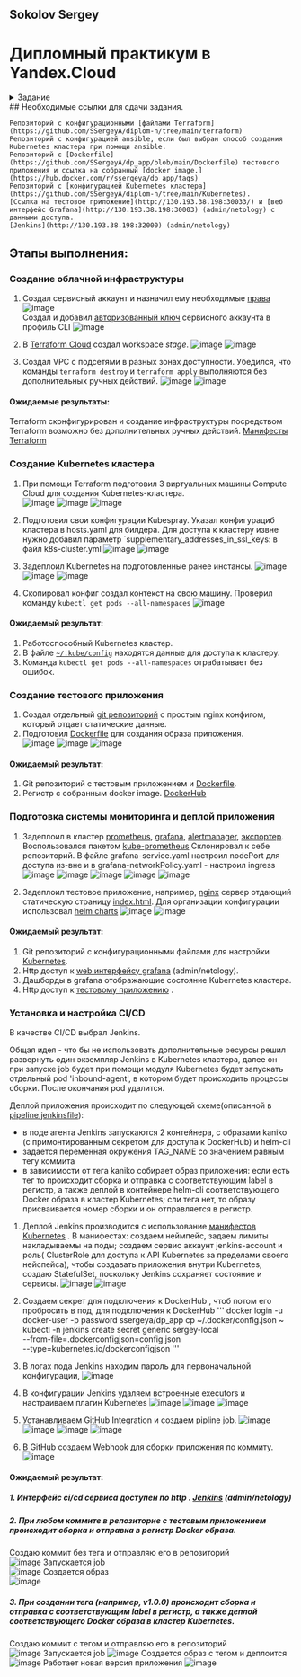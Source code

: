 ## Sokolov Sergey
# Дипломный практикум в Yandex.Cloud
<details><summary> Задание</summary>  
  
  * [Цели:](#цели)
  * [Этапы выполнения:](#этапы-выполнения)
     * [Создание облачной инфраструктуры](#создание-облачной-инфраструктуры)
     * [Создание Kubernetes кластера](#создание-kubernetes-кластера)
     * [Создание тестового приложения](#создание-тестового-приложения)
     * [Подготовка cистемы мониторинга и деплой приложения](#подготовка-cистемы-мониторинга-и-деплой-приложения)
     * [Установка и настройка CI/CD](#установка-и-настройка-cicd)
  * [Что необходимо для сдачи задания?](#что-необходимо-для-сдачи-задания)
  * [Как правильно задавать вопросы дипломному руководителю?](#как-правильно-задавать-вопросы-дипломному-руководителю)

---
## Цели:

1. Подготовить облачную инфраструктуру на базе облачного провайдера Яндекс.Облако.
2. Запустить и сконфигурировать Kubernetes кластер.
3. Установить и настроить систему мониторинга.
4. Настроить и автоматизировать сборку тестового приложения с использованием Docker-контейнеров.
5. Настроить CI для автоматической сборки и тестирования.
6. Настроить CD для автоматического развёртывания приложения.

---
## Этапы выполнения:


### Создание облачной инфраструктуры

Для начала необходимо подготовить облачную инфраструктуру в ЯО при помощи [Terraform](https://www.terraform.io/).

Особенности выполнения:

- Бюджет купона ограничен, что следует иметь в виду при проектировании инфраструктуры и использовании ресурсов;
- Следует использовать последнюю стабильную версию [Terraform](https://www.terraform.io/).

Предварительная подготовка к установке и запуску Kubernetes кластера.

1. Создайте сервисный аккаунт, который будет в дальнейшем использоваться Terraform для работы с инфраструктурой с необходимыми и достаточными правами. Не стоит использовать права суперпользователя
2. Подготовьте [backend](https://www.terraform.io/docs/language/settings/backends/index.html) для Terraform:  
   а. Рекомендуемый вариант: [Terraform Cloud](https://app.terraform.io/)  
   б. Альтернативный вариант: S3 bucket в созданном ЯО аккаунте
3. Настройте [workspaces](https://www.terraform.io/docs/language/state/workspaces.html)  
   а. Рекомендуемый вариант: создайте два workspace: *stage* и *prod*. В случае выбора этого варианта все последующие шаги должны учитывать факт существования нескольких workspace.  
   б. Альтернативный вариант: используйте один workspace, назвав его *stage*. Пожалуйста, не используйте workspace, создаваемый Terraform-ом по-умолчанию (*default*).
4. Создайте VPC с подсетями в разных зонах доступности.
5. Убедитесь, что теперь вы можете выполнить команды `terraform destroy` и `terraform apply` без дополнительных ручных действий.
6. В случае использования [Terraform Cloud](https://app.terraform.io/) в качестве [backend](https://www.terraform.io/docs/language/settings/backends/index.html) убедитесь, что применение изменений успешно проходит, используя web-интерфейс Terraform cloud.

Ожидаемые результаты:

1. Terraform сконфигурирован и создание инфраструктуры посредством Terraform возможно без дополнительных ручных действий.
2. Полученная конфигурация инфраструктуры является предварительной, поэтому в ходе дальнейшего выполнения задания возможны изменения.

---
### Создание Kubernetes кластера

На этом этапе необходимо создать [Kubernetes](https://kubernetes.io/ru/docs/concepts/overview/what-is-kubernetes/) кластер на базе предварительно созданной инфраструктуры.   Требуется обеспечить доступ к ресурсам из Интернета.

Это можно сделать двумя способами:

1. Рекомендуемый вариант: самостоятельная установка Kubernetes кластера.  
   а. При помощи Terraform подготовить как минимум 3 виртуальных машины Compute Cloud для создания Kubernetes-кластера. Тип виртуальной машины следует выбрать самостоятельно с учётом требовании к производительности и стоимости. Если в дальнейшем поймете, что необходимо сменить тип инстанса, используйте Terraform для внесения изменений.  
   б. Подготовить [ansible](https://www.ansible.com/) конфигурации, можно воспользоваться, например [Kubespray](https://kubernetes.io/docs/setup/production-environment/tools/kubespray/)  
   в. Задеплоить Kubernetes на подготовленные ранее инстансы, в случае нехватки каких-либо ресурсов вы всегда можете создать их при помощи Terraform.
2. Альтернативный вариант: воспользуйтесь сервисом [Yandex Managed Service for Kubernetes](https://cloud.yandex.ru/services/managed-kubernetes)  
  а. С помощью terraform resource для [kubernetes](https://registry.terraform.io/providers/yandex-cloud/yandex/latest/docs/resources/kubernetes_cluster) создать региональный мастер kubernetes с размещением нод в разных 3 подсетях      
  б. С помощью terraform resource для [kubernetes node group](https://registry.terraform.io/providers/yandex-cloud/yandex/latest/docs/resources/kubernetes_node_group)
  
Ожидаемый результат:

1. Работоспособный Kubernetes кластер.
2. В файле `~/.kube/config` находятся данные для доступа к кластеру.
3. Команда `kubectl get pods --all-namespaces` отрабатывает без ошибок.

---
### Создание тестового приложения

Для перехода к следующему этапу необходимо подготовить тестовое приложение, эмулирующее основное приложение разрабатываемое вашей компанией.

Способ подготовки:

1. Рекомендуемый вариант:  
   а. Создайте отдельный git репозиторий с простым nginx конфигом, который будет отдавать статические данные.  
   б. Подготовьте Dockerfile для создания образа приложения.  
2. Альтернативный вариант:  
   а. Используйте любой другой код, главное, чтобы был самостоятельно создан Dockerfile.

Ожидаемый результат:

1. Git репозиторий с тестовым приложением и Dockerfile.
2. Регистр с собранным docker image. В качестве регистра может быть DockerHub или [Yandex Container Registry](https://cloud.yandex.ru/services/container-registry), созданный также с помощью terraform.

---
### Подготовка cистемы мониторинга и деплой приложения

Уже должны быть готовы конфигурации для автоматического создания облачной инфраструктуры и поднятия Kubernetes кластера.  
Теперь необходимо подготовить конфигурационные файлы для настройки нашего Kubernetes кластера.

Цель:
1. Задеплоить в кластер [prometheus](https://prometheus.io/), [grafana](https://grafana.com/), [alertmanager](https://github.com/prometheus/alertmanager), [экспортер](https://github.com/prometheus/node_exporter) основных метрик Kubernetes.
2. Задеплоить тестовое приложение, например, [nginx](https://www.nginx.com/) сервер отдающий статическую страницу.

Рекомендуемый способ выполнения:
1. Воспользовать пакетом [kube-prometheus](https://github.com/prometheus-operator/kube-prometheus), который уже включает в себя [Kubernetes оператор](https://operatorhub.io/) для [grafana](https://grafana.com/), [prometheus](https://prometheus.io/), [alertmanager](https://github.com/prometheus/alertmanager) и [node_exporter](https://github.com/prometheus/node_exporter). При желании можете собрать все эти приложения отдельно.
2. Для организации конфигурации использовать [qbec](https://qbec.io/), основанный на [jsonnet](https://jsonnet.org/). Обратите внимание на имеющиеся функции для интеграции helm конфигов и [helm charts](https://helm.sh/)
3. Если на первом этапе вы не воспользовались [Terraform Cloud](https://app.terraform.io/), то задеплойте в кластер [atlantis](https://www.runatlantis.io/) для отслеживания изменений инфраструктуры.

Альтернативный вариант:
1. Для организации конфигурации можно использовать [helm charts](https://helm.sh/)

Ожидаемый результат:
1. Git репозиторий с конфигурационными файлами для настройки Kubernetes.
2. Http доступ к web интерфейсу grafana.
3. Дашборды в grafana отображающие состояние Kubernetes кластера.
4. Http доступ к тестовому приложению.

---
### Установка и настройка CI/CD

Осталось настроить ci/cd систему для автоматической сборки docker image и деплоя приложения при изменении кода.

Цель:

1. Автоматическая сборка docker образа при коммите в репозиторий с тестовым приложением.
2. Автоматический деплой нового docker образа.

Можно использовать [teamcity](https://www.jetbrains.com/ru-ru/teamcity/), [jenkins](https://www.jenkins.io/) либо [gitlab ci](https://about.gitlab.com/stages-devops-lifecycle/continuous-integration/)

Ожидаемый результат:

1. Интерфейс ci/cd сервиса доступен по http.
2. При любом коммите в репозиторие с тестовым приложением происходит сборка и отправка в регистр Docker образа.
3. При создании тега (например, v1.0.0) происходит сборка и отправка с соответствующим label в регистр, а также деплой соответствующего Docker образа в кластер Kubernetes.

---
## Что необходимо для сдачи задания?

1. Репозиторий с конфигурационными файлами Terraform и готовность продемонстрировать создание всех ресурсов с нуля.
2. Пример pull request с комментариями созданными atlantis'ом или снимки экрана из Terraform Cloud.
3. Репозиторий с конфигурацией ansible, если был выбран способ создания Kubernetes кластера при помощи ansible.
4. Репозиторий с Dockerfile тестового приложения и ссылка на собранный docker image.
5. Репозиторий с конфигурацией Kubernetes кластера.
6. Ссылка на тестовое приложение и веб интерфейс Grafana с данными доступа.
7. Все репозитории рекомендуется хранить на одном ресурсе (github, gitlab)

---
## Как правильно задавать вопросы дипломному руководителю?

Что поможет решить большинство частых проблем:

1. Попробовать найти ответ сначала самостоятельно в интернете или в 
  материалах курса и ДЗ и только после этого спрашивать у дипломного 
  руководителя. Скилл поиска ответов пригодится вам в профессиональной 
  деятельности.
2. Если вопросов больше одного, то присылайте их в виде нумерованного 
  списка. Так дипломному руководителю будет проще отвечать на каждый из 
  них.
3. При необходимости прикрепите к вопросу скриншоты и стрелочкой 
  покажите, где не получается.

Что может стать источником проблем:

1. Вопросы вида «Ничего не работает. Не запускается. Всё сломалось». 
  Дипломный руководитель не сможет ответить на такой вопрос без 
  дополнительных уточнений. Цените своё время и время других.
2. Откладывание выполнения курсового проекта на последний момент.
3. Ожидание моментального ответа на свой вопрос. Дипломные руководители работающие разработчики, которые занимаются, кроме преподавания, 
  своими проектами. Их время ограничено, поэтому постарайтесь задавать правильные вопросы, чтобы получать быстрые ответы :)  
</details>
## Необходимые ссылки для сдачи задания.

    Репозиторий с конфигурационными [файлами Terraform] (https://github.com/SSergeyA/diplom-n/tree/main/terraform)
    Репозиторий с конфигурацией ansible, если был выбран способ создания Kubernetes кластера при помощи ansible.
    Репозиторий с [Dockerfile](https://github.com/SSergeyA/dp_app/blob/main/Dockerfile) тестового приложения и ссылка на собранный [docker image.](https://hub.docker.com/r/ssergeya/dp_app/tags)
    Репозиторий с [конфигурацией Kubernetes кластера](https://github.com/SSergeyA/diplom-n/tree/main/Kubernetes).
    [Ссылка на тестовое приложение](http://130.193.38.198:30033/) и [веб интерфейс Grafana](http://130.193.38.198:30003) (admin/netology) с данными доступа.
    [Jenkins](http://130.193.38.198:32000) (admin/netology)
    


## Этапы выполнения:
### Создание облачной инфраструктуры
1. Создал сервисный аккаунт и назначил ему необходимые [права](https://cloud.yandex.ru/docs/iam/concepts/access-control/roles)
 ![image](https://user-images.githubusercontent.com/93119897/225690778-659600e3-cc69-4eec-86d7-73e26971bd48.png)  
 Создал и добавил [авторизованный ключ](https://cloud.yandex.ru/docs/cli/operations/authentication/service-account) сервисного аккаунта в профиль CLI 
![image](https://user-images.githubusercontent.com/93119897/225693442-977cd46f-21eb-47aa-9b0c-6a4f1856c2b7.png)
2. В  [Terraform Cloud](https://app.terraform.io/app/SSergeyA/workspaces/stage) создал workspace *stage*.
![image](https://user-images.githubusercontent.com/93119897/228467028-a2cdfcfe-dd1a-4852-b4d0-74ffe82af75c.png)
![image](https://user-images.githubusercontent.com/93119897/228473129-7df3bdb7-758d-44bf-be67-e59483344629.png)

3. Создал VPC с подсетями в разных зонах доступности. Убедился, что  команды `terraform destroy` и `terraform apply` выполняются без дополнительных ручных действий.
![image](https://user-images.githubusercontent.com/93119897/228467743-29c0a2cd-d805-401a-a2fe-1c6f1b6a8bb9.png)
![image](https://user-images.githubusercontent.com/93119897/228467785-0022ac3b-93ba-420c-b291-859ff8791228.png)


#### Ожидаемые результаты:

Terraform сконфигурирован и создание инфраструктуры посредством Terraform возможно без дополнительных ручных действий. [Манифесты Terraform](https://github.com/SSergeyA/diplom-n/tree/main/terraform)  

### Создание Kubernetes кластера

1. При помощи Terraform подготовил 3 виртуальных машины Compute Cloud для создания Kubernetes-кластера.  
![image](https://user-images.githubusercontent.com/93119897/228468627-622cd797-f839-4c13-acdf-679f46b6e66a.png)
![image](https://user-images.githubusercontent.com/93119897/228468744-8e8bf8a4-61fc-451b-b1d5-19d27576c80c.png)
![image](https://user-images.githubusercontent.com/93119897/228468553-dfe93528-d7ac-491d-b0ce-7d20c1fbc29c.png)

2. Подготовил свои конфигурации Kubespray.  Указал конфигурациб кластера в hosts.yaml для билдера. Для доступа к кластеру извне нужно добавил параметр
`supplementary_addresses_in_ssl_keys: в файл k8s-cluster.yml
![image](https://user-images.githubusercontent.com/93119897/228469277-7833dfd8-e46a-47f9-a7d7-d3fa065b29f2.png)
![image](https://user-images.githubusercontent.com/93119897/228470191-4f26f986-4e2b-4910-9264-1370772cad66.png)
3. Задеплоил Kubernetes на подготовленные ранее инстансы. 
![image](https://user-images.githubusercontent.com/93119897/228470492-6859a195-1892-40cc-bc5a-76fad96d087e.png)
![image](https://user-images.githubusercontent.com/93119897/228470591-0b582a25-ad11-43d3-9093-8ba6fdc509a7.png)
![image](https://user-images.githubusercontent.com/93119897/228470740-d37f89f8-c121-483a-9a57-c94aae2903fd.png)
4. Скопировал конфиг  создал контекст на свою машину. Проверил команду `kubectl get pods --all-namespaces`
![image](https://user-images.githubusercontent.com/93119897/228471132-cc6179b7-7261-46b4-b787-0ac859e4278d.png)


  
#### Ожидаемый результат:

1. Работоспособный Kubernetes кластер.
2. В файле [`~/.kube/config`](https://github.com/SSergeyA/diplom-n/blob/main/Kubernetes/config)  находятся данные для доступа к кластеру. 
3. Команда `kubectl get pods --all-namespaces` отрабатывает без ошибок.
### Создание тестового приложения

1. Создал отдельный [git репозиторий](https://github.com/SSergeyA/dp_app/) с простым nginx конфигом, который отдает статические данные.  
2. Подготовил  [Dockerfile](https://github.com/SSergeyA/dp_app/blob/main/Dockerfile) для создания образа приложения.  
![image](https://user-images.githubusercontent.com/93119897/228477958-8403596a-91f1-40b2-8401-41b3d71235c7.png)
![image](https://user-images.githubusercontent.com/93119897/228478013-bd2a1907-dd63-4407-9313-8dda0cf053df.png)
![image](https://user-images.githubusercontent.com/93119897/228478129-be12ef9a-59ab-4114-b3c2-5433cd20b615.png)

#### Ожидаемый результат:

1. Git репозиторий с тестовым приложением и [Dockerfile](https://github.com/SSergeyA/dp_app/blob/main/Dockerfile).
2. Регистр с собранным docker image.  [DockerHub](https://hub.docker.com/r/ssergeya/dp_app/tags)

### Подготовка cистемы мониторинга и деплой приложения

1. Задеплоил в кластер [prometheus](https://prometheus.io/), [grafana](https://grafana.com/), [alertmanager](https://github.com/prometheus/alertmanager), [экспортер](https://github.com/prometheus/node_exporter). Воспользовался пакетом [kube-prometheus](https://github.com/prometheus-operator/kube-prometheus)
Склонировал к себе репозиторий. В файле grafana-service.yaml настроил  nodePort для доступа из-вне и в grafana-networkPolicy.yaml - настроил ingress
![image](https://user-images.githubusercontent.com/93119897/228479672-b573dfdb-c901-4ecb-81f0-2119bf415014.png)
![image](https://user-images.githubusercontent.com/93119897/228480988-2905c1d8-65c0-4c4e-929a-79552ea78e13.png)
![image](https://user-images.githubusercontent.com/93119897/228481433-e7ac1788-3e9e-4842-8f56-693887c2963b.png)
![image](https://user-images.githubusercontent.com/93119897/228484321-981dcbce-78f0-4672-9bd3-1c435cf90f46.png)
![image](https://user-images.githubusercontent.com/93119897/228494875-8414829b-7a87-4775-b885-1f6b681290f6.png)

2. Задеплоил тестовое приложение, например, [nginx](https://www.nginx.com/) сервер отдающий статическую страницу [index.html](https://github.com/SSergeyA/dp_app/blob/main/index.html). Для организации конфигурации использовал [helm charts](https://github.com/SSergeyA/dp_app/tree/main/dp_app_helm)
![image](https://user-images.githubusercontent.com/93119897/228486631-196935fb-ef8f-49ec-a54c-fa476a49d500.png)
![image](https://user-images.githubusercontent.com/93119897/228486697-50561e6c-69fe-43cc-a723-ce6ead9d408a.png)

#### Ожидаемый результат:
1. Git репозиторий с конфигурационными файлами для настройки [Kubernetes](https://github.com/SSergeyA/diplom-n/tree/main/Kubernetes).
2. Http доступ к [web интерфейсу grafana](http://130.193.38.198:30003) (admin/netology).
3. Дашборды в grafana отображающие состояние Kubernetes кластера.
4. Http доступ к [тестовому приложению](http://130.193.38.198:30033/) .

### Установка и настройка CI/CD

В качестве CI/CD выбрал Jenkins. 

Общая идея - что бы не использовать дополнительные ресурсы решил развернуть один экземпляр Jenkins в  Kubernetes кластера, далее он при запуске job будет при помощи модуля   Kubernetes будет запускать отдельный pod 'inbound-agent', в котором будет происходить процессы сборки. После окончания pod удалится.

Деплой приложения происходит по следующей схеме(описанной в [pipeline.jenkinsfile](https://github.com/SSergeyA/dp_app/blob/main/pipeline.jenkinsfile)):
  - в поде агента Jenkins запускаются 2 контейнера, с образами kaniko (с примонтированным секретом для доступа к DockerHub) и helm-cli
  - задается переменная окружения TAG_NAME со значением равным тегу коммита
  - в зависимости от тега kaniko собирает образ приложения: если есть тег то происходит сборка и отправка с соответствующим label в регистр, а также деплой в контейнере helm-cli соответствующего Docker образа в кластер Kubernetes; сли тега нет, то образу присваивается номер сборки и  он отправляется в регистр.
   
1. Деплой Jenkins производится с использование [манифестов Kubernetes](https://github.com/SSergeyA/diplom-n/tree/main/Kubernetes/jenkins)
 . В манифестах: создаем неймпейс, задаем лимиты накладываемы на поды; создаем сервис аккаунт jenkins-account и роль( ClusterRole для доступа к API  Kubernetes за пределами своего нейспейса), чтобы создавать приложения внутри Kubernetes; создаю StatefulSet, поскольку Jenkins сохраняет состояние и сервисы.
![image](https://user-images.githubusercontent.com/93119897/228502909-5b0bc0de-e4b1-4bfc-b2d4-057fc69bc8e0.png)
![image](https://user-images.githubusercontent.com/93119897/228503466-75bd1758-a36c-486e-ac5b-1715a6e3df64.png)

2. Создаем секрет для подключения к DockerHub , чтоб потом его пробросить в под, для подключения к DockerHub
'''
docker login -u docker-user -p password ssergeya/dp_app
cp ~/.docker/config.json ~
kubectl -n jenkins create secret generic sergey-local \
--from-file=.dockerconfigjson=config.json \
--type=kubernetes.io/dockerconfigjson
'''
3. В логах пода Jenkins находим пароль для первоначальной конфигурации, 
![image](https://user-images.githubusercontent.com/93119897/228522168-d8e8ca95-33a6-4b20-96d4-9db65c2ca44d.png)
4. В конфигурации Jenkins удаляем встроенные executors и настраиваем плагин Kubernetes
![image](https://user-images.githubusercontent.com/93119897/228523670-26eed341-252e-4e60-9a53-af84625e4907.png)
![image](https://user-images.githubusercontent.com/93119897/228523715-b92ece6c-eddf-401f-891a-b915579300d1.png)
![image](https://user-images.githubusercontent.com/93119897/228523746-171b457e-534f-4ee2-a944-bc6591091566.png)

5. Устанавливаем GitHub Integration и создаем pipline job. 
![image](https://user-images.githubusercontent.com/93119897/228533511-455ebd8a-e7cf-4076-8478-5b3ba7c40968.png)
![image](https://user-images.githubusercontent.com/93119897/228533652-cfce6545-b583-48ab-a2ea-145e40739f02.png)
![image](https://user-images.githubusercontent.com/93119897/228533537-31f6c9ba-a096-4867-b7a4-b017a351b759.png)
![image](https://user-images.githubusercontent.com/93119897/228533743-6725fbac-4fad-4147-85f7-b46e3657f83a.png)

6. В GitHub создаем Webhook для сборки приложения по коммиту.
![image](https://user-images.githubusercontent.com/93119897/228533428-8637cfd2-b6d8-416d-8838-2945f465547a.png)

#### Ожидаемый результат:

##### 1. Интерфейс ci/cd сервиса доступен по http . [Jenkins](http://130.193.38.198:32000) (admin/netology)
##### 2. При любом коммите в репозиторие с тестовым приложением происходит сборка и отправка в регистр Docker образа.
 Создаю коммит без тега и отправляю его в репозиторий  
![image](https://user-images.githubusercontent.com/93119897/228536764-e976bcaf-3c70-4f9a-8cce-2b4c8966cf6f.png)
Запускается job  
![image](https://user-images.githubusercontent.com/93119897/228536972-a899f5bc-3e19-41f5-b4cf-5a7686dc5b11.png)
Создается образ  
![image](https://user-images.githubusercontent.com/93119897/228537143-0f1e39fe-7ed1-4aa9-940b-c45370dccbfc.png)
##### 3. При создании тега (например, v1.0.0) происходит сборка и отправка с соответствующим label в регистр, а также деплой соответствующего Docker образа в кластер Kubernetes.  
Создаю коммит с тегом и отправляю его в репозиторий  
![image](https://user-images.githubusercontent.com/93119897/228537781-e17ebe87-3c68-459c-abb2-03aabeffdd52.png)
Запускается job 
![image](https://user-images.githubusercontent.com/93119897/228537894-e379e3fa-215b-4f28-bde3-a0f1bc2f40a2.png)
Создается образ с тегом и деплоится
![image](https://user-images.githubusercontent.com/93119897/228538030-b4e41544-38bb-4db7-8df1-2f20c6c91a57.png)
Работает новая версия приложения
![image](https://user-images.githubusercontent.com/93119897/228538181-2854fa57-426c-4aa8-ac44-53e2ed95862e.png)


